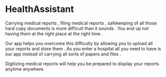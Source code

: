 # HealthAssistant
Carrying medical reports , filing medical
reports , safekeeping of all those hard
copy documents is more difficult than it
sounds . You end up not having them at
the right place at the right time .

Our app helps you overcome this
difficulty by allowing you to upload all
your reports and store them . As you
enter a hospital all you need to have is
our app instead of carrying all sorts of
papers and files .

Digitizing medical reports will help you
be prepared to display your reports
anytime anywhere.
